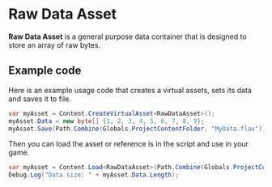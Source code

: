 # Raw Data Asset

**Raw Data Asset** is a general purpose data container that is designed to store an array of raw bytes.

## Example code

Here is an example usage code that creates a virtual assets, sets its data and saves it to file.

```cs
var myAsset = Content.CreateVirtualAsset<RawDataAsset>();
myAsset.Data = new byte[] {1, 2, 3, 4, 5, 6, 7, 8, 9};
myAsset.Save(Path.Combine(Globals.ProjectContentFolder, "MyData.flax"));
```

Then you can load the asset or reference is in the script and use in your game.

```cs
var myAsset = Content.Load<RawDataAsset>(Path.Combine(Globals.ProjectContentFolder, "MyData.flax"));
Debug.Log("Data size: " + myAsset.Data.Length);
```
